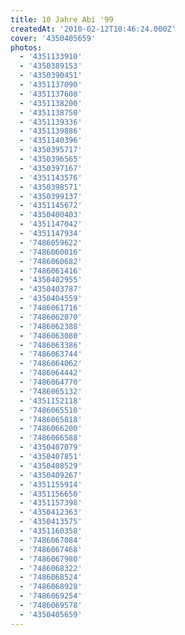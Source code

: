 ```yaml
---
title: 10 Jahre Abi '99
createdAt: '2010-02-12T10:46:24.000Z'
cover: '4350405659'
photos:
  - '4351133910'
  - '4350389153'
  - '4350390451'
  - '4351137090'
  - '4351137608'
  - '4351138200'
  - '4351138750'
  - '4351139336'
  - '4351139886'
  - '4351140396'
  - '4350395717'
  - '4350396565'
  - '4350397167'
  - '4351143576'
  - '4350398571'
  - '4350399137'
  - '4351145672'
  - '4350400403'
  - '4351147042'
  - '4351147934'
  - '7486059622'
  - '7486060016'
  - '7486060682'
  - '7486061416'
  - '4350402955'
  - '4350403787'
  - '4350404559'
  - '7486061716'
  - '7486062070'
  - '7486062388'
  - '7486063080'
  - '7486063386'
  - '7486063744'
  - '7486064062'
  - '7486064442'
  - '7486064770'
  - '7486065132'
  - '4351152118'
  - '7486065510'
  - '7486065818'
  - '7486066200'
  - '7486066588'
  - '4350407079'
  - '4350407851'
  - '4350408529'
  - '4350409267'
  - '4351155914'
  - '4351156650'
  - '4351157398'
  - '4350412363'
  - '4350413575'
  - '4351160358'
  - '7486067084'
  - '7486067468'
  - '7486067980'
  - '7486068322'
  - '7486068524'
  - '7486068928'
  - '7486069254'
  - '7486069578'
  - '4350405659'
---
```


